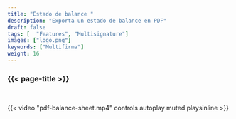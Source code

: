```yaml
---
title: "Estado de balance "
description: "Exporta un estado de balance en PDF"
draft: false
tags: [  "Features", "Multisignature"]
images: ["logo.png"]
keywords: ["Multifirma"]
weight: 16
---
```


### {{< page-title >}} 
<!-- {{< page-description >}}  -->

<br>


{{< video "pdf-balance-sheet.mp4" controls  autoplay muted playsinline >}}